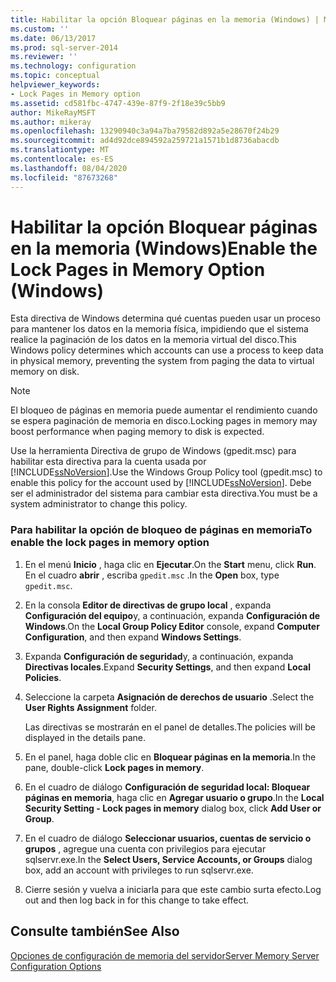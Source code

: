 ```yaml
---
title: Habilitar la opción Bloquear páginas en la memoria (Windows) | Microsoft Docs
ms.custom: ''
ms.date: 06/13/2017
ms.prod: sql-server-2014
ms.reviewer: ''
ms.technology: configuration
ms.topic: conceptual
helpviewer_keywords:
- Lock Pages in Memory option
ms.assetid: cd581fbc-4747-439e-87f9-2f18e39c5bb9
author: MikeRayMSFT
ms.author: mikeray
ms.openlocfilehash: 13290940c3a94a7ba79582d892a5e28670f24b29
ms.sourcegitcommit: ad4d92dce894592a259721a1571b1d8736abacdb
ms.translationtype: MT
ms.contentlocale: es-ES
ms.lasthandoff: 08/04/2020
ms.locfileid: "87673268"
---
```

# <a name="enable-the-lock-pages-in-memory-option-windows"></a><span data-ttu-id="5f217-102">Habilitar la opción Bloquear páginas en la memoria (Windows)</span><span class="sxs-lookup"><span data-stu-id="5f217-102">Enable the Lock Pages in Memory Option (Windows)</span></span>
  <span data-ttu-id="5f217-103">Esta directiva de Windows determina qué cuentas pueden usar un proceso para mantener los datos en la memoria física, impidiendo que el sistema realice la paginación de los datos en la memoria virtual del disco.</span><span class="sxs-lookup"><span data-stu-id="5f217-103">This Windows policy determines which accounts can use a process to keep data in physical memory, preventing the system from paging the data to virtual memory on disk.</span></span>  
  
> [!NOTE]  
>  <span data-ttu-id="5f217-104">El bloqueo de páginas en memoria puede aumentar el rendimiento cuando se espera paginación de memoria en disco.</span><span class="sxs-lookup"><span data-stu-id="5f217-104">Locking pages in memory may boost performance when paging memory to disk is expected.</span></span>  
  
 <span data-ttu-id="5f217-105">Use la herramienta Directiva de grupo de Windows (gpedit.msc) para habilitar esta directiva para la cuenta usada por [!INCLUDE[ssNoVersion](../../includes/ssnoversion-md.md)].</span><span class="sxs-lookup"><span data-stu-id="5f217-105">Use the Windows Group Policy tool (gpedit.msc) to enable this policy for the account used by [!INCLUDE[ssNoVersion](../../includes/ssnoversion-md.md)].</span></span> <span data-ttu-id="5f217-106">Debe ser el administrador del sistema para cambiar esta directiva.</span><span class="sxs-lookup"><span data-stu-id="5f217-106">You must be a system administrator to change this policy.</span></span>  
  
### <a name="to-enable-the-lock-pages-in-memory-option"></a><span data-ttu-id="5f217-107">Para habilitar la opción de bloqueo de páginas en memoria</span><span class="sxs-lookup"><span data-stu-id="5f217-107">To enable the lock pages in memory option</span></span>  
  
1.  <span data-ttu-id="5f217-108">En el menú **Inicio** , haga clic en **Ejecutar**.</span><span class="sxs-lookup"><span data-stu-id="5f217-108">On the **Start** menu, click **Run**.</span></span> <span data-ttu-id="5f217-109">En el cuadro **abrir** , escriba `gpedit.msc` .</span><span class="sxs-lookup"><span data-stu-id="5f217-109">In the **Open** box, type `gpedit.msc`.</span></span>  
  
2.  <span data-ttu-id="5f217-110">En la consola **Editor de directivas de grupo local** , expanda **Configuración del equipo**y, a continuación, expanda **Configuración de Windows**.</span><span class="sxs-lookup"><span data-stu-id="5f217-110">On the **Local Group Policy Editor** console, expand **Computer Configuration**, and then expand **Windows Settings**.</span></span>  
  
3.  <span data-ttu-id="5f217-111">Expanda **Configuración de seguridad**y, a continuación, expanda **Directivas locales**.</span><span class="sxs-lookup"><span data-stu-id="5f217-111">Expand **Security Settings**, and then expand **Local Policies**.</span></span>  
  
4.  <span data-ttu-id="5f217-112">Seleccione la carpeta **Asignación de derechos de usuario** .</span><span class="sxs-lookup"><span data-stu-id="5f217-112">Select the **User Rights Assignment** folder.</span></span>  
  
     <span data-ttu-id="5f217-113">Las directivas se mostrarán en el panel de detalles.</span><span class="sxs-lookup"><span data-stu-id="5f217-113">The policies will be displayed in the details pane.</span></span>  
  
5.  <span data-ttu-id="5f217-114">En el panel, haga doble clic en **Bloquear páginas en la memoria**.</span><span class="sxs-lookup"><span data-stu-id="5f217-114">In the pane, double-click **Lock pages in memory**.</span></span>  
  
6.  <span data-ttu-id="5f217-115">En el cuadro de diálogo **Configuración de seguridad local: Bloquear páginas en memoria**, haga clic en **Agregar usuario o grupo**.</span><span class="sxs-lookup"><span data-stu-id="5f217-115">In the **Local Security Setting - Lock pages in memory** dialog box, click **Add User or Group**.</span></span>  
  
7.  <span data-ttu-id="5f217-116">En el cuadro de diálogo **Seleccionar usuarios, cuentas de servicio o grupos** , agregue una cuenta con privilegios para ejecutar sqlservr.exe.</span><span class="sxs-lookup"><span data-stu-id="5f217-116">In the **Select Users, Service Accounts, or Groups** dialog box, add an account with privileges to run sqlservr.exe.</span></span>  
  
8.  <span data-ttu-id="5f217-117">Cierre sesión y vuelva a iniciarla para que este cambio surta efecto.</span><span class="sxs-lookup"><span data-stu-id="5f217-117">Log out and then log back in for this change to take effect.</span></span>  
  
## <a name="see-also"></a><span data-ttu-id="5f217-118">Consulte también</span><span class="sxs-lookup"><span data-stu-id="5f217-118">See Also</span></span>  
 [<span data-ttu-id="5f217-119">Opciones de configuración de memoria del servidor</span><span class="sxs-lookup"><span data-stu-id="5f217-119">Server Memory Server Configuration Options</span></span>](server-memory-server-configuration-options.md)  
  
  
